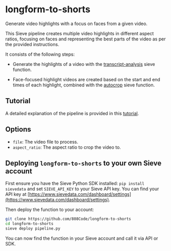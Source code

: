 # longform-to-shorts

Generate video highlights with a focus on faces from a given video.

This Sieve pipeline creates multiple video highlights in different aspect ratios, focusing on faces and representing the best parts of the video as per the provided instructions.

It consists of the following steps:

- Generate the highlights of a video with the [transcript-analysis](https://www.sievedata.com/functions/sieve/transcript-analysis) sieve function.

- Face-focused highlight videos are created based on the start and end times of each highlight, combined with the [autocrop](https://www.sievedata.com/functions/sieve/autocrop) sieve function.

## Tutorial

A detailed explanation of the pipeline is provided in this [tutorial](https://www.sievedata.com/resources/how-to-build-long-form-video-repurposing-tool).

## Options

- `file`: The video file to process.
- `aspect_ratio`: The aspect ratio to crop the video to.

## Deploying `longform-to-shorts` to your own Sieve account

First ensure you have the Sieve Python SDK installed: `pip install sievedata` and set `SIEVE_API_KEY` to your Sieve API key.
You can find your API key at [https://www.sievedata.com/dashboard/settings](https://www.sievedata.com/dashboard/settings).

Then deploy the function to your account:

```bash
git clone https://github.com/808Code/longform-to-shorts
cd longform-to-shorts
sieve deploy pipeline.py
```

You can now find the function in your Sieve account and call it via API or SDK.

